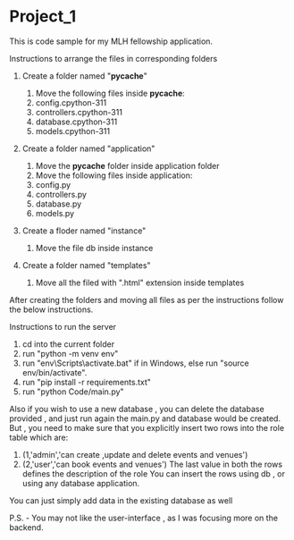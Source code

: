 # Project_1
This is code sample for my MLH fellowship application.

Instructions to arrange the files in corresponding folders
1. Create a  folder named "__pycache__"
    1. Move the following files inside __pycache__:
    2. config.cpython-311
    3. controllers.cpython-311
    4. database.cpython-311
    5.  models.cpython-311

2. Create a  folder named  "application"
    1. Move the  __pycache__ folder inside application folder
    2.  Move the following files inside application:
    3.  config.py
    4.  controllers.py
    5.  database.py
    6.   models.py

3. Create a  floder named "instance"
   1. Move the file db inside instance

4. Create a folder named "templates"
   1.  Move all the filed with ".html" extension inside templates 
       
After creating the folders and moving all files as per the instructions follow the below instructions.       

Instructions to run the server
1. cd into the current folder
2. run "python -m venv env"
3. run "env\Scripts\activate.bat" if in Windows, else run "source env/bin/activate".
4. run "pip install -r requirements.txt"
5. run "python Code/main.py"

Also if you wish to use a new database , you can delete the database provided , and just run again the main.py and database would be created. But , you need to make sure that you explicitly insert two rows into the role  table which are:
1. (1,'admin','can create ,update and delete events and venues')
2. (2,'user','can book events and venues')
The last value in both the rows defines the description of the role 
You can insert the rows using db , or using any database application.

You can just simply add data in the existing database as well

P.S. - You may not like the user-interface , as I was focusing more on the backend.
